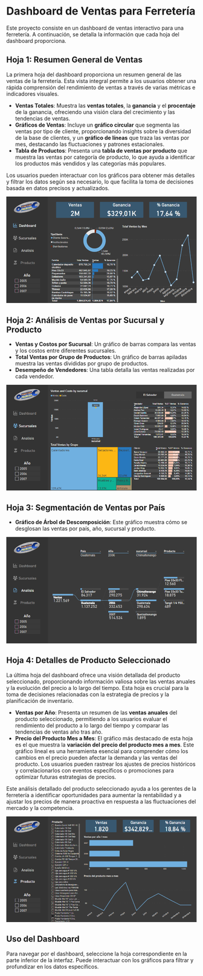 # Dashboard de Ventas para Ferretería

Este proyecto consiste en un dashboard de ventas interactivo para una ferretería. A continuación, se detalla la información que cada hoja del dashboard proporciona.

## Hoja 1: Resumen General de Ventas

La primera hoja del dashboard proporciona un resumen general de las ventas de la ferretería. Esta vista integral permite a los usuarios obtener una rápida comprensión del rendimiento de ventas a través de varias métricas e indicadores visuales.

- **Ventas Totales**: Muestra las **ventas totales**, la **ganancia** y el  **procentaje** de la ganancia, ofreciendo una visión clara del crecimiento y las tendencias de ventas.
- **Gráficos de Ventas**: Incluye un **gráfico circular** que segmenta las ventas por tipo de cliente, proporcionando insights sobre la diversidad de la base de clientes, y un **gráfico de líneas** que traza las ventas por mes, destacando las fluctuaciones y patrones estacionales.
- **Tabla de Productos**: Presenta una **tabla de ventas por producto** que muestra las ventas por categoría de producto, lo que ayuda a identificar los productos más vendidos y las categorías más populares.

Los usuarios pueden interactuar con los gráficos para obtener más detalles y filtrar los datos según sea necesario, lo que facilita la toma de decisiones basada en datos precisos y actualizados.

![Logo](https://github.com/agusvaldes/ventasFerreteria/blob/main/Ferreteria/ferreteria2.png)

## Hoja 2: Análisis de Ventas por Sucursal y Producto

- **Ventas y Costos por Sucursal**: Un gráfico de barras compara las ventas y los costos entre diferentes sucursales.
- **Total Ventas por Grupo de Productos**: Un gráfico de barras apiladas muestra las ventas divididas por grupo de productos.
- **Desempeño de Vendedores**: Una tabla detalla las ventas realizadas por cada vendedor.

![Logo](https://github.com/agusvaldes/ventasFerreteria/blob/main/Ferreteria/ferreteria3.png)


## Hoja 3: Segmentación de Ventas por País

- **Gráfico de Árbol de Descomposición**: Este gráfico muestra cómo se desglosan las ventas por país, año, sucursal y producto.

![Logo](https://github.com/agusvaldes/ventasFerreteria/blob/main/Ferreteria/ferreteria4.png)


## Hoja 4: Detalles de Producto Seleccionado

La última hoja del dashboard ofrece una visión detallada del producto seleccionado, proporcionando información valiosa sobre las ventas anuales y la evolución del precio a lo largo del tiempo. Esta hoja es crucial para la toma de decisiones relacionadas con la estrategia de precios y la planificación de inventario.

- **Ventas por Año**: Presenta un resumen de las **ventas anuales** del producto seleccionado, permitiendo a los usuarios evaluar el rendimiento del producto a lo largo del tiempo y comparar las tendencias de ventas año tras año.
- **Precio del Producto Mes a Mes**: El gráfico más destacado de esta hoja es el que muestra la **variación del precio del producto mes a mes**. Este gráfico lineal es una herramienta esencial para comprender cómo los cambios en el precio pueden afectar la demanda y las ventas del producto. Los usuarios pueden rastrear los ajustes de precios históricos y correlacionarlos con eventos específicos o promociones para optimizar futuras estrategias de precios.

Este análisis detallado del producto seleccionado ayuda a los gerentes de la ferretería a identificar oportunidades para aumentar la rentabilidad y a ajustar los precios de manera proactiva en respuesta a las fluctuaciones del mercado y la competencia.

![Logo](https://github.com/agusvaldes/ventasFerreteria/blob/main/Ferreteria/ferreteria5.png)


## Uso del Dashboard

Para navegar por el dashboard, seleccione la hoja correspondiente en la parte inferior de la interfaz. Puede interactuar con los gráficos para filtrar y profundizar en los datos específicos.

